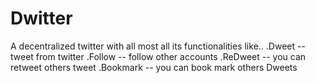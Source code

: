 # Dwitter
A decentralized twitter with all most all its functionalities like..
.Dweet -- tweet from twitter
.Follow -- follow other accounts
.ReDweet -- you can retweet others tweet
.Bookmark -- you can book mark others Dweets
